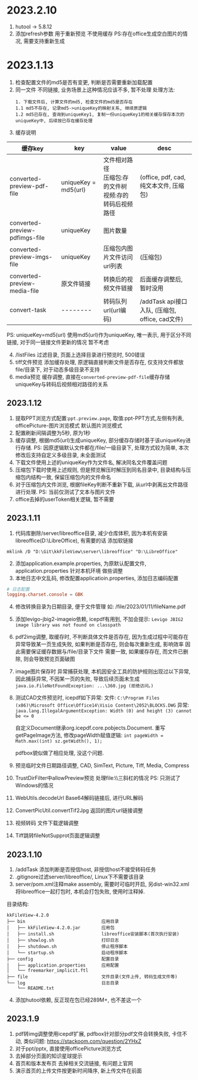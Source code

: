 # 2023.2.10
1. hutool -> 5.8.12
2. 添加refresh参数 用于重新预览 不使用缓存 PS:存在office生成空白图片的情况, 需要支持重新生成

# 2023.1.13
1. 检查配置文件的md5是否有变更, 判断是否需要重新加载配置
2. 同一文件 不同链接, 业务场景上这种情况应该不多, 暂不处理
   处理方法: 
   ```
   1. 下载文件后, 计算文件的md5, 检查文件的md5是否存在
   1.1 md5不存在, 记录md5->uniqueKey的映射关系, 继续原逻辑
   1.2 md5已存在, 查询到uniqueKey1, 复制一份uniqueKey1的相关缓存保存本次的uniqueKey中, 后续按已存在缓存处理
   ```
3. 缓存说明

| 缓存key                        | key                  | value                                | desc                                            |
| ------------------------------ | -------------------- | ------------------------------------ | ----------------------------------------------- |
| converted-preview-pdf-file     | uniqueKey = md5(url) | 文件相对路径 <br>压缩包:存的文件树 <br>视频:存的转码后视频路径 | (office, pdf, cad, 纯文本文件, 压缩包)          |
| converted-preview-pdfimgs-file | uniqueKey            | 图片数量                             |
| converted-preview-imgs-file    | uniqueKey            | 压缩包内图片文件访问url列表          | (压缩包)                                        |
| converted-preview-media-file   | 原文件链接           | 转换后的视频文件链接                 |  后面缓存调整后, 暂时没用                      |
| convert-task                   | --------             | 转码队列url(url编码)                 | /addTask api接口入队, (压缩包, office, cad文件) |

PS: uniqueKey=md5(url)   使用md5(url)作为uniqueKey, 唯一表示, 用于区分不同链接, 对于同一链接文件更新的情况 暂不考虑

4. /listFiles 过滤目录, 页面上选择目录进行预览时, 500错误
5. tiff文件预览 添加缓存处理, 原逻辑直接判断文件是否存在, 仅支持文件都放file/目录下, 对于动态多级目录不支持
6. media预览 缓存调整, 直接在`converted-preview-pdf-file`缓存存储uniqueKey与转码后视频相对路径的关系

## 2023.1.12
1. 提取PPT浏览方式配置:`ppt.preview.page`, 取值:ppt-PPT方式,左侧有列表, officePicture-图片浏览模式 默认图片浏览模式
2. 配置刷新间隔调整为5秒, 原为1秒
3. 缓存调整, 根据md5(url)生成uniqueKey, 部分缓存存储时基于该uniqueKey进行存储.
   PS: 因原逻辑默认文件都在/file/一级目录下, 处理方式较为简单, 本次修改后支持自定义多级目录, 未全面测试
4. 下载文件使用上述的uniqueKey作为文件名, 解决同名文件覆盖问题
5. 压缩包下载时使用上述规则, 但是预览解压时解压到同名目录中, 目录结构与压缩包内结构一致, 保留压缩包内的文件命名
6. 对于压缩包内文件浏览, 根据fileKey判断不重新下载, 从url中剥离出文件路径进行处理. PS: 当前仅测试了文本与图片文件
7. office去掉的userToken相关逻辑, 暂不需要

## 2023.1.11
1. 代码库删除/server/libreoffice目录, 减少仓库体积, 因为本机有安装libreoffice(D:\LibreOffice), 有需要的话 添加软链接
```
mklink /D "D:\Git\kkFileView\server\libreoffice" "D:\LibreOffice"
```
2. 添加application.example.properties, 为原默认配置文件, 
   application.properties 针对本机环境 做些调整
3. 本地日志中文乱码, 修改配置applicatioin.properties, 添加日志编码配置
```conf
# 日志配置
logging.charset.console = GBK
```
4. 修改转换目录为日期目录, 便于文件管理 如: /file/2023/01/11/fileName.pdf
5. 添加levigo-jbig2-imageio依赖, icepdf有用到, 不加会提示: `Levigo JBIG2 image library was not found on classpath`
6. pdf2img调整, 取缓存时, 不判断具体文件是否存在, 因为生成过程中可能存在异常导致某一页生成失败, 如果判断是否存在, 则会每次重新生成, 影响效率
   因此需要保证缓存数据与/file/目录下文件 需要一致, 如果缓存存在, 而文件已删除, 则会导致预览页面破图
7. image图片保存时 异常捕获处理, 本机因安全工具的防护规则出现过以下异常, 因此捕获异常, 不因某一页的失败, 导致后续页面未生成 
    `java.io.FileNotFoundException: ...\360.jpg (拒绝访问。)`

8. 测试CAD文件预览时, icepdf如下异常:
    文件: `C:\Program Files (x86)\Microsoft Office\Office14\Visio Content\2052\BLOCKS.DWG`
    异常: `java.lang.IllegalArgumentException: Width (0) and height (3) cannot be <= 0`

    自定义Document继承org.icepdf.core.pobjects.Document. 重写getPageImage方法, 修改pageWidth赋值逻辑: 
   `int pageWidth = Math.max((int) sz.getWidth(), 1);`

   pdfbox貌似做了相应处理, 没这个问题.

9. 预览临时文件日期路径调整, CAD, SimText, Picture, Tiff, Media, Compress
10. TrustDirFilter中allowPreview预览 处理file:\\\三斜杠的情况 PS: 只测试了Windows的情况
11. WebUtils.decodeUrl Base64解码链接后, 进行URL解码
12. ConvertPicUtil.convertTif2Jpg 返回的图片url链接调整
13. 视频转码 文件下载逻辑调整
14. Tiff跳转fileNotSupprot页面逻辑调整

## 2023.1.10

1. /addTask 添加判断是否授信host, 非授信host不接受转码任务
2. .gitignore过滤server/libreoffice/, Linux下不需要该目录
3. server/pom.xml注释make assembly, 需要时可临时开启, 另dist-win32.xml将libreoffice一起打包时, 本机会打包失败, 使用时注释掉.

目录结构:
```
kkFileView-4.2.0
├── bin                             应用目录
│   ├── kkFileView-4.2.0.jar        应用包
│   ├── install.sh                  libreoffice安装脚本(首次执行安装)
│   ├── showlog.sh                  打印日志
│   ├── shutdown.sh                 停止程序脚本
│   └── startup.sh                  启动程序脚本
├── config                          配置目录
│   ├── application.properties      应用配置
│   └── freemarker_implicit.ftl
├── file                            文件目录(文件上传, 转码生成文件等)
└── log                             日志目录
    └── README.txt
```

4. 添加hutool依赖, 反正现在包已经289M+, 也不差这一个

## 2023.1.9

1. pdf转img调整使用icepdf扩展, pdfbox针对部分pdf文件会转换失败, 卡住不动, 类似问题: https://stackoom.com/question/2YHxZ
2. 对于ppt/pptx, 直接使用officePicture浏览方式
3. 去掉部分页面的知识星球提示
4. 首页和版本发布页 去掉相关交流链接, 有问题上官网
5. 演示首页的上传文件按更新时间降序, 新上传文件在前面